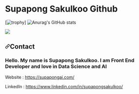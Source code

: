 
<h1>Supapong Sakulkoo Github</h1>

[![trophy](https://github-profile-trophy.vercel.app/?username=SupapongSakulkoo&theme=onedark)]
![Anurag's GitHub stats](https://github-readme-stats.vercel.app/api?username=SupapongSakulkoo&show_icons=true&theme=radical)
<div>
<a href="https://github.com/anuraghazra/convoychat">
  <img align="center" src="https://github-readme-stats.vercel.app/api/top-langs/?username=SupapongSakulkoo" />
</a>
</div>
<article class="markdown-body entry-content container-lg f5" itemprop="text">
<h2><a id="user-content-contact" class="anchor" aria-hidden="true" href="#contact"><svg class="octicon octicon-link" viewBox="0 0 16 16" version="1.1" width="16" height="16" aria-hidden="true"><path fill-rule="evenodd" d="M7.775 3.275a.75.75 0 001.06 1.06l1.25-1.25a2 2 0 112.83 2.83l-2.5 2.5a2 2 0 01-2.83 0 .75.75 0 00-1.06 1.06 3.5 3.5 0 004.95 0l2.5-2.5a3.5 3.5 0 00-4.95-4.95l-1.25 1.25zm-4.69 9.64a2 2 0 010-2.83l2.5-2.5a2 2 0 012.83 0 .75.75 0 001.06-1.06 3.5 3.5 0 00-4.95 0l-2.5 2.5a3.5 3.5 0 004.95 4.95l1.25-1.25a.75.75 0 00-1.06-1.06l-1.25 1.25a2 2 0 01-2.83 0z"></path></svg></a>Contact</h2>
<h3><b>Hello. My name is Supapong Sakulkoo. I am Front End Developer and love in Data Science and AI</b></h3>
<p>Website : <a href="https://iam.wannaphong.com" rel="nofollow">https://supapongai.com/</a></p>
<p>LinkedIn : <a href="https://www.linkedin.com/in/wannaphong/" rel="nofollow">https://www.linkedin.com/in/supapongsakulkoo/</a></p>

